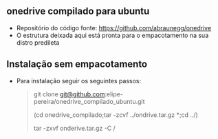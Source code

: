## onedrive compilado para ubuntu
  - Repositório do código fonte: https://github.com/abraunegg/onedrive
  - O estrutura deixada aqui está pronta para o empacotamento na sua distro predileta

## Instalação sem empacotamento

  - Para instalação seguir os seguintes passos: 

    >git clone git@github.com:elipe-pereira/onedrive_compilado_ubuntu.git
    > 
    >(cd onedrive_compilado;tar -zcvf ../ondrive.tar.gz *;cd ../)
    >
    >tar -zxvf onderive.tar.gz -C /
